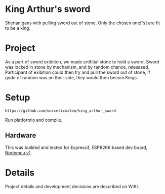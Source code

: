 # King Arthur's sword

Shenanigans with pulling sword out of stone. Only the chosen one['s] are fit to be a king.

# Project

As a part of sword exibition, we made artifitial stone to hold a sword. Sword was locked in stone by mechanism, and by random chance, relesased. 
Participant of exibition could then try and pull the sword out of stone, if gode of random was on their side, they would then becom Kings. 

# Setup 

```
https://github.com/marcelicmateo/king_arthur_sword 
```
Run platformio and compile. 

## Hardware

This was builded and tested for Espressif, ESP8266 based dev board, [Nodemcu v1](https://www.nodemcu.com/index_en.html#fr_54747661d775ef1a3600009e).

# Details

Project details and development decisions are described on WIKI.

